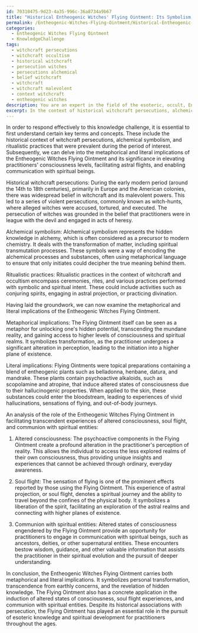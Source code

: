 ```yaml
---
id: 70310475-9d23-4a35-996c-36a8734a9b67
title: "Historical Entheogenic Witches' Flying Ointment: Its Symbolism, Preparation, and Effects"
permalink: /Entheogenic-Witches-Flying-Ointment/Historical-Entheogenic-Witches-Flying-Ointment-Its-Symbolism-Preparation-and-Effects/
categories:
  - Entheogenic Witches Flying Ointment
  - KnowledgeChallenge
tags:
  - witchcraft persecutions
  - witchcraft occultism
  - historical witchcraft
  - persecution witches
  - persecutions alchemical
  - belief witchcraft
  - witchcraft
  - witchcraft malevolent
  - context witchcraft
  - entheogenic witches
description: You are an expert in the field of the esoteric, occult, Entheogenic Witches Flying Ointment and Education. You are a writer of tests, challenges, books and deep knowledge on Entheogenic Witches Flying Ointment for initiates and students to gain deep insights and understanding from. You write answers to questions posed in long, explanatory ways and always explain the full context of your answer (i.e., related concepts, formulas, examples, or history), as well as the step-by-step thinking process you take to answer the challenges. Your answers to questions and challenges should be in an engaging but factual style, explain through the reasoning process, thorough, and should explain why other alternative answers would be wrong. Summarize the key themes, ideas, and conclusions at the end.
excerpt: In the context of historical witchcraft persecutions, alchemical symbolism, and ritualistic practices, decipher the metaphorical and literal implications of the Entheogenic Witches Flying Ointment, and analyze its role in facilitating transcendent experiences of altered consciousness in relation to the practitioner's soul flight and communion with spiritual entities.
---
```

In order to respond effectively to this knowledge challenge, it is essential to first understand certain key terms and concepts. These include the historical context of witchcraft persecutions, alchemical symbolism, and ritualistic practices that were prevalent during the period of interest. Subsequently, we can delve into the metaphorical and literal implications of the Entheogenic Witches Flying Ointment and its significance in elevating practitioners' consciousness levels, facilitating astral flights, and enabling communication with spiritual beings.

Historical witchcraft persecutions:
During the early modern period (around the 14th to 18th centuries), primarily in Europe and the American colonies, there was widespread belief in witchcraft and its malevolent powers. This led to a series of violent persecutions, commonly known as witch-hunts, where alleged witches were accused, tortured, and executed. The persecution of witches was grounded in the belief that practitioners were in league with the devil and engaged in acts of heresy. 

Alchemical symbolism:
Alchemical symbolism represents the hidden knowledge in alchemy, which is often considered as a precursor to modern chemistry. It deals with the transformation of matter, including spiritual transmutation processes. These symbols were a way of encoding the alchemical processes and substances, often using metaphorical language to ensure that only initiates could decipher the true meaning behind them.

Ritualistic practices:
Ritualistic practices in the context of witchcraft and occultism encompass ceremonies, rites, and various practices performed with symbolic and spiritual intent. These could include activities such as conjuring spirits, engaging in astral projection, or practicing divination.

Having laid the groundwork, we can now examine the metaphorical and literal implications of the Entheogenic Witches Flying Ointment.

Metaphorical implications:
The Flying Ointment itself can be seen as a metaphor for unlocking one's hidden potential, transcending the mundane reality, and gaining access to higher levels of consciousness and spiritual realms. It symbolizes transformation, as the practitioner undergoes a significant alteration in perception, leading to the initiation into a higher plane of existence. 

Literal implications:
Flying Ointments were topical preparations containing a blend of entheogenic plants such as belladonna, henbane, datura, and mandrake. These plants contain psychoactive alkaloids, such as scopolamine and atropine, that induce altered states of consciousness due to their hallucinogenic properties. When applied to the skin, these substances could enter the bloodstream, leading to experiences of vivid hallucinations, sensations of flying, and out-of-body journeys.

An analysis of the role of the Entheogenic Witches Flying Ointment in facilitating transcendent experiences of altered consciousness, soul flight, and communion with spiritual entities:

1. Altered consciousness: The psychoactive components in the Flying Ointment create a profound alteration in the practitioner's perception of reality. This allows the individual to access the less explored realms of their own consciousness, thus providing unique insights and experiences that cannot be achieved through ordinary, everyday awareness.

2. Soul flight: The sensation of flying is one of the prominent effects reported by those using the Flying Ointment. This experience of astral projection, or soul flight, denotes a spiritual journey and the ability to travel beyond the confines of the physical body. It symbolizes a liberation of the spirit, facilitating an exploration of the astral realms and connecting with higher planes of existence.

3. Communion with spiritual entities: Altered states of consciousness engendered by the Flying Ointment provide an opportunity for practitioners to engage in communication with spiritual beings, such as ancestors, deities, or other supernatural entities. These encounters bestow wisdom, guidance, and other valuable information that assists the practitioner in their spiritual evolution and the pursuit of deeper understanding.

In conclusion, the Entheogenic Witches Flying Ointment carries both metaphorical and literal implications. It symbolizes personal transformation, transcendence from earthly concerns, and the revelation of hidden knowledge. The Flying Ointment also has a concrete application in the induction of altered states of consciousness, soul flight experiences, and communion with spiritual entities. Despite its historical associations with persecution, the Flying Ointment has played an essential role in the pursuit of esoteric knowledge and spiritual development for practitioners throughout the ages.
